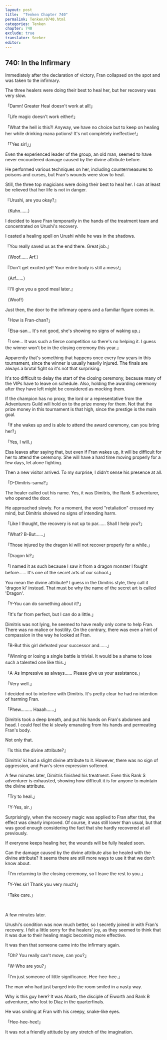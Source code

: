 ```yaml
---
layout: post
title:  "Tenken Chapter 740"
permalink: Tenken/0740.html
categories: Tenken
chapter: 740
exclude: true
translator: Seeker
editor: 
---
```

<h2 id="ch740">740: In the Infirmary</h2>

<p>Immediately after the declaration of victory, Fran collapsed on the spot and was taken to the infirmary.</p>

<p>The three healers were doing their best to heal her, but her recovery was very slow.</p>

<p>「Damn! Greater Heal doesn't work at all!」</p>
<p>「Life magic doesn't work either!」</p>
<p>「What the hell is this?! Anyway, we have no choice but to keep on healing her while drinking mana potions! It's not completely ineffective!」</p>
<p>「「Yes sir!」」</p>

<p>Even the experienced leader of the group, an old man, seemed to have never encountered damage caused by the divine attribute before.</p>

<p>He performed various techniques on her, including countermeasures to poisons and curses, but Fran's wounds were slow to heal.</p>

<p>Still, the three top magicians were doing their best to heal her. I can at least be relieved that her life is not in danger.</p>

<p>『Urushi, are you okay?』</p>
<p>（Kuhn……）</p>

<p>I decided to leave Fran temporarily in the hands of the treatment team and concentrated on Urushi's recovery.</p>

<p>I casted a healing spell on Urushi while he was in the shadows.</p>

<p>『You really saved us as the end there. Great job.』</p>
<p>（Woof…… Arf.）</p>
<p>『Don't get excited yet! Your entire body is still a mess!』</p>
<p>（Arf……）</p>
<p>『I'll give you a good meal later.』</p>
<p>（Woof!）</p>

<p>Just then, the door to the infirmary opens and a familiar figure comes in.</p>

<p>「How is Fran-chan?」</p>
<p>「Elsa-san… It's not good, she's showing no signs of waking up.」</p>
<p>「I see… It was such a fierce competition so there's no helping it. I guess the winner won't be in the closing ceremony this year.」</p>

<p>Apparently that's something that happens once every few years in this tournament, since the winner is usually heavily injured. The finals are always a brutal fight so it's not that surprising.</p>

<p>It's too difficult to delay the start of the closing ceremony, because many of the VIPs have to leave on schedule. Also, holding the awarding ceremony after they have left might be considered as mocking them.</p>

<p>If the champion has no proxy, the lord or a representative from the Adventurers Guild will hold on to the prize money for them. Not that the prize money in this tournament is that high, since the prestige is the main goal.</p>

<p>「If she wakes up and is able to attend the award ceremony, can you bring her?」</p>
<p>「Yes, I will.」</p>

<p>Elsa leaves after saying that, but even if Fran wakes up, it will be difficult for her to attend the ceremony. She will have a hard time moving properly for a few days, let alone fighting.</p>

<p>Then a new visitor arrived. To my surprise, I didn't sense his presence at all.</p>

<p>「D-Dimitris-sama?」</p>

<p>The healer called out his name. Yes, it was Dimitris, the Rank S adventurer, who opened the door.</p>

<p>He approached slowly. For a moment, the word "retaliation" crossed my mind, but Dimitris showed no signs of intending harm.</p>

<p>「Like I thought, the recovery is not up to par…… Shall I help you?」</p>
<p>「What? B-But……」</p>
<p>「Those injured by the dragon ki will not recover properly for a while.」</p>
<p>「Dragon ki?」</p>
<p>「I named it as such because I saw it from a dragon monster I fought before…… It's one of the secret arts of our school.」</p>

<p>You mean the divine attribute? I guess in the Dimitris style, they call it 'dragon ki' instead. That must be why the name of the secret art is called 'Dragon'.</p>

<p>「Y-You can do something about it?」</p>
<p>「It's far from perfect, but I can do a little.」</p>

<p>Dimitris was not lying, he seemed to have really only come to help Fran. There was no malice or hostility. On the contrary, there was even a hint of compassion in the way he looked at Fran.</p>

<p>「B-But this girl defeated your successor and……」</p>
<p>「Winning or losing a single battle is trivial. It would be a shame to lose such a talented one like this.」</p>
<p>「A-As impressive as always…… Please give us your assistance.」</p>
<p>「Very well.」</p>

<p>I decided not to interfere with Dimitris. It's pretty clear he had no intention of harming Fran.</p>

<p>「Phew……… Haaah……」</p>

<p>Dimitris took a deep breath, and put his hands on Fran's abdomen and head. I could feel the ki slowly emanating from his hands and permeating Fran's body.</p>

<p>Not only that.</p>

<p>『Is this the divine attribute?』</p>

<p>Dimitris' ki had a slight divine attribute to it. However, there was no sign of aggression, and Fran's stern expression softened.</p>

<p>A few minutes later, Dimitris finished his treatment. Even this Rank S adventurer is exhausted, showing how difficult it is for anyone to maintain the divine attribute.</p>

<p>「Try to heal.」</p>
<p>「Y-Yes, sir.」</p>

<p>Surprisingly, when the recovery magic was applied to Fran after that, the effect was clearly improved. Of course, it was still lower than usual, but that was good enough considering the fact that she hardly recovered at all previously.</p>

<p>If everyone keeps healing her, the wounds will be fully healed soon.</p>

<p>Can the damage caused by the divine attribute also be healed with the divine attribute? It seems there are still more ways to use it that we don't know about.</p>

<p>「I'm returning to the closing ceremony, so I leave the rest to you.」</p>
<p>「Y-Yes sir! Thank you very much!」</p>
<p>「Take care.」</p>

<br>
<p>A few minutes later.</p>

<p>Urushi's condition was now much better, so I secretly joined in with Fran's recovery. I felt a little sorry for the healers' joy, as they seemed to think that it was due to their healing magic becoming more effective.</p>

<p>It was then that someone came into the infirmary again.</p>

<p>「Oh? You really can't move, can you?」</p>
<p>「W-Who are you?」</p>
<p>「I'm just someone of little significance. Hee-hee-hee.」</p>

<p>The man who had just barged into the room smiled in a nasty way.</p>

<p>Why is this guy here? It was Abarb, the disciple of Eiworth and Rank B adventurer, who lost to Diaz in the quarterfinals.</p>

<p>He was smiling at Fran with his creepy, snake-like eyes.</p>

<p>「Hee-hee-hee!」</p>

<p>It was not a friendly attitude by any stretch of the imagination.</p>




